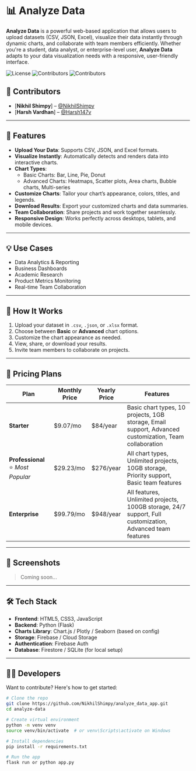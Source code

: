 # 📊 Analyze Data

**Analyze Data** is a powerful web-based application that allows users to upload datasets (CSV, JSON, Excel), visualize their data instantly through dynamic charts, and collaborate with team members efficiently. Whether you're a student, data analyst, or enterprise-level user, **Analyze Data** adapts to your data visualization needs with a responsive, user-friendly interface.

![License](https://img.shields.io/badge/license-MIT-green)
![Contributors](https://img.shields.io/github/contributors/NikhilShimpy/analyze-data)
![Contributors](https://img.shields.io/github/contributors/Harsh147v/analyze-data)

## 👥 Contributors

- [**Nikhil Shimpy**] – [@NikhilShimpy](https://github.com/NikhilShimpy)  
- [**Harsh Vardhan**] – [@Harsh147v](https://github.com/Harsh147v)
 

---

## 🚀 Features

- **Upload Your Data**: Supports CSV, JSON, and Excel formats.
- **Visualize Instantly**: Automatically detects and renders data into interactive charts.
- **Chart Types**:
  - Basic Charts: Bar, Line, Pie, Donut
  - Advanced Charts: Heatmaps, Scatter plots, Area charts, Bubble charts, Multi-series
- **Customize Charts**: Tailor your chart’s appearance, colors, titles, and legends.
- **Download Results**: Export your customized charts and data summaries.
- **Team Collaboration**: Share projects and work together seamlessly.
- **Responsive Design**: Works perfectly across desktops, tablets, and mobile devices.

---

## 💡 Use Cases

- Data Analytics & Reporting
- Business Dashboards
- Academic Research
- Product Metrics Monitoring
- Real-time Team Collaboration

---

## 🧪 How It Works

1. Upload your dataset in `.csv`, `.json`, or `.xlsx` format.
2. Choose between **Basic** or **Advanced** chart options.
3. Customize the chart appearance as needed.
4. View, share, or download your results.
5. Invite team members to collaborate on projects.

---

## 💼 Pricing Plans

| Plan         | Monthly Price | Yearly Price | Features |
|--------------|---------------|--------------|----------|
| **Starter**  | $9.07/mo      | $84/year     | Basic chart types, 10 projects, 1GB storage, Email support, Advanced customization, Team collaboration |
| **Professional** ⭐ *Most Popular* | $29.23/mo     | $276/year    | All chart types, Unlimited projects, 10GB storage, Priority support, Basic team features |
| **Enterprise** | $99.79/mo     | $948/year    | All features, Unlimited projects, 100GB storage, 24/7 support, Full customization, Advanced team features |

---

## 📸 Screenshots

> Coming soon...

---

## 🛠 Tech Stack

- **Frontend**: HTML5, CSS3, JavaScript
- **Backend**: Python (Flask)
- **Charts Library**: Chart.js / Plotly / Seaborn (based on config)
- **Storage**: Firebase / Cloud Storage
- **Authentication**: Firebase Auth
- **Database**: Firestore / SQLite (for local setup)

---

## 🧑‍💻 Developers

Want to contribute? Here's how to get started:

```bash
# Clone the repo
git clone https://github.com/NikhilShimpy/analyze_data_app.git
cd analyze-data

# Create virtual environment
python -m venv venv
source venv/bin/activate  # or venv\Scripts\activate on Windows

# Install dependencies
pip install -r requirements.txt

# Run the app
flask run or python app.py
